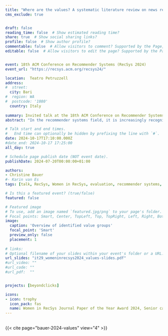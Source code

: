 ```yaml
---
title: "Where are the values? A systematic literature review on news recommender systems"
cms_exclude: true


draft: false
reading_time: false  # Show estimated reading time?
share: true  # Show social sharing links?
profile: false  # Show author profile?
commentable: false  # Allow visitors to comment? Supported by the Page, Post, and Docs content types.
editable: false  # Allow visitors to edit the page? Supported by the Page, Post, and Docs content types.


event: 18th ACM Conference on Recommender Systems (RecSys 2024)
event_url: "https://recsys.acm.org/recsys24/"

location:  Teatro Petruzzell
address:
#  street: 
  city: Bari
#  region: WA
#  postcode: '1080'
  country: Italy
  
summary: Invited talk at the 18th ACM Conference on Recommender Systems (RecSys 2024) as awardee of the Women in RecSys Journal Paper of the Year Award 2024, Senior category.
abstract: "In the recommender systems field, it is increasingly recognized that focusing on accuracy measures is limiting and misguided. Unsurprisingly, in recent years, the field has witnessed more interest in the research of values 'beyond accuracy.' This trend is particularly pronounced in the news domain where recommender systems perform parts of the editorial function, required to uphold journalistic values of news organizations. In the literature, various values and approaches have been proposed and evaluated. This paper reviews the current state of the proposed news recommender systems (NRS). We perform a systematic literature review, analyzing 183 papers. The primary aim is to study the development, scope, and focus of value-aware NRS over time. In contrast to previous surveys, we are particularly interested in identifying the range of values discussed and evaluated in the context of NRS, and embrace an interdisciplinary view. We identified a total of 40 values, categorized into five value groups. Most research on value-aware NRS has taken an algorithmic approach, whereas conceptual discussions are comparably scarce. Often, algorithms are evaluated by accuracy-based metrics, but the values are not evaluated with respective measures. Overall, our work identifies research gaps concerning values that have not received much attention. Values need to be targeted on a more fine-grained and specific level."

# Talk start and end times.
#   End time can optionally be hidden by prefixing the line with `#`.
date: 2024-10-17T17:10:00.000Z
#date_end: 2024-10-17 17:25:00
all_day: true

# Schedule page publish date (NOT event date).
publishDate: 2024-07-20T00:00:00+01:00

authors:
- Christine Bauer
#- Karin van Es
tags: [talk, RecSys, Women in RecSys, evaluation, recommender systems, values, news recommender systems, news, systematic literature review, survey, TORS]

# Is this a featured event? (true/false)
featured: false

# Featured image
# To use, add an image named `featured.jpg/png` to your page's folder.
# Focal points: Smart, Center, TopLeft, Top, TopRight, Left, Right, BottomLeft, Bottom, BottomRight.
image:
  caption: 'Overview of identified value groups'
  focal_point: 'Smart'
  preview_only: false
  placement: 1
  
# links:
# Optional filename of your slides within your event's folder or a URL.
url_slides: "it29_womeninrecsys2024_values-slides.pdf"
#url_video: ""
#url_code: ""
#url_pdf:  ""


projects: [beyondclicks]

icons:
- icon: trophy
  icon_pack: fas
  name: Women in RecSys Journal Paper of the Year Award 2024, Senior category
---
```



<br>
{{< cite  page="bauer-2024-values" view="4" >}}
